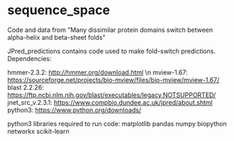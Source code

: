 # sequence_space
Code and data from "Many dissimilar protein domains switch between alpha-helix and beta-sheet folds"

JPred_predictions contains code used to make fold-switch predictions.  Dependencies:

hmmer-2.3.2: http://hmmer.org/download.html \n
mview-1.67: https://sourceforge.net/projects/bio-mview/files/bio-mview/mview-1.67/
blast 2.2.26: https://ftp.ncbi.nlm.nih.gov/blast/executables/legacy.NOTSUPPORTED/ 
jnet_src_v.2.3.1: https://www.compbio.dundee.ac.uk/jpred/about.shtml
python3: https://www.python.org/downloads/

python3 libraries required to run code:
matplotlib
pandas
numpy
biopython
networkx
scikit-learn
